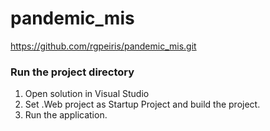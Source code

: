 # pandemic_mis

https://github.com/rgpeiris/pandemic_mis.git

### Run the project directory

1. Open solution in Visual Studio
2. Set .Web project as Startup Project and build the project.
3. Run the application.

